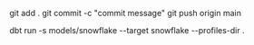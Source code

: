 git add .
git commit -c "commit message"
git push origin main

dbt run -s  models/snowflake --target snowflake --profiles-dir .